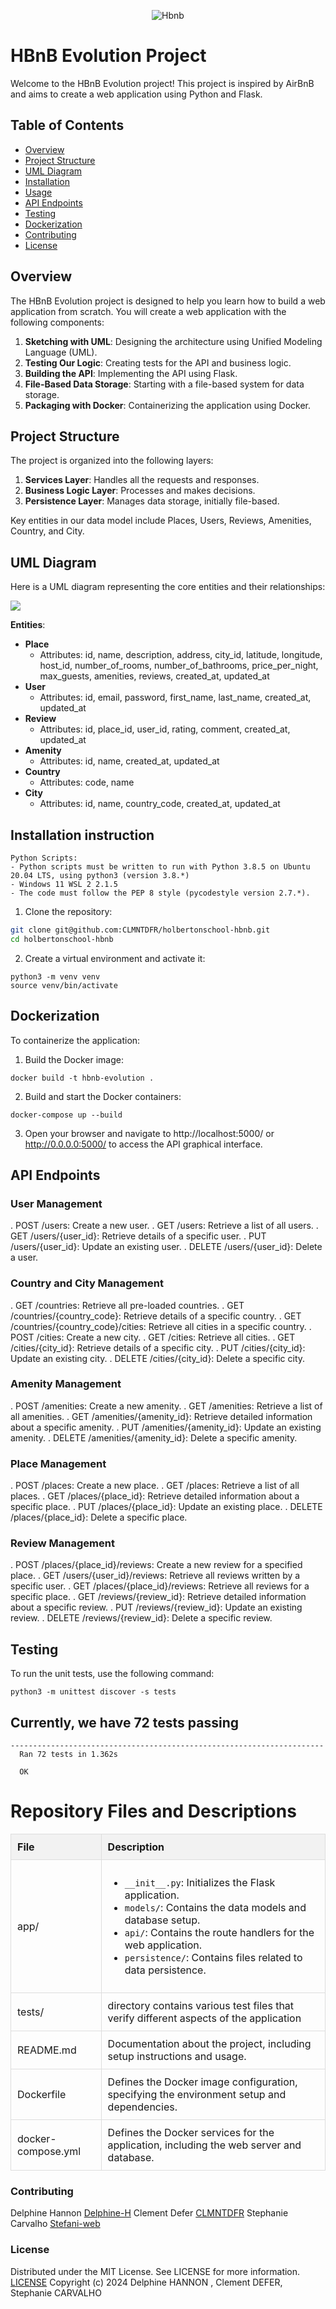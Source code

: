 <p align="center">
<img src="https://cdn.discordapp.com/attachments/1217825406699180052/1251199309542854810/banniere_format_modifie.jpg?ex=666db5a9&is=666c6429&hm=2764ce1d57f802fd7acfc1155849c421f347ac7a345442c672da10146739597c&" alt="Hbnb"/> </p>

# HBnB Evolution Project

Welcome to the HBnB Evolution project!
This project is inspired by AirBnB and aims to create a web application using Python and Flask.

## Table of Contents

- [Overview](#overview)
- [Project Structure](#project-structure)
- [UML Diagram](#uml-diagram)
- [Installation](#installation)
- [Usage](#usage)
- [API Endpoints](#api-endpoints)
- [Testing](#testing)
- [Dockerization](#dockerization)
- [Contributing](#contributing)
- [License](#license)

## Overview

The HBnB Evolution project is designed to help you learn how to build a web application from scratch. You will create a web application with the following components:

1. **Sketching with UML**: Designing the architecture using Unified Modeling Language (UML).
2. **Testing Our Logic**: Creating tests for the API and business logic.
3. **Building the API**: Implementing the API using Flask.
4. **File-Based Data Storage**: Starting with a file-based system for data storage.
5. **Packaging with Docker**: Containerizing the application using Docker.

## Project Structure

The project is organized into the following layers:

1. **Services Layer**: Handles all the requests and responses.
2. **Business Logic Layer**: Processes and makes decisions.
3. **Persistence Layer**: Manages data storage, initially file-based.

Key entities in our data model include Places, Users, Reviews, Amenities, Country, and City.

## UML Diagram

Here is a UML diagram representing the core entities and their relationships:

<img src ="https://cdn.discordapp.com/attachments/1217825406699180052/1251200281975324743/UML_classes_diagram.png?ex=666db691&is=666c6511&hm=1ebf4809d645f6b329e2229c2a2ca5149d61d4a0800e2e15a18e8ca18a9937ca&">

**Entities**:

- **Place**
  - Attributes: id, name, description, address, city_id, latitude, longitude, host_id, number_of_rooms, number_of_bathrooms, price_per_night, max_guests, amenities, reviews, created_at, updated_at
- **User**
  - Attributes: id, email, password, first_name, last_name, created_at, updated_at
- **Review**
  - Attributes: id, place_id, user_id, rating, comment, created_at, updated_at
- **Amenity**
  - Attributes: id, name, created_at, updated_at
- **Country**
  - Attributes: code, name
- **City**
  - Attributes: id, name, country_code, created_at, updated_at

## Installation instruction

```
Python Scripts:
- Python scripts must be written to run with Python 3.8.5 on Ubuntu 20.04 LTS, using python3 (version 3.8.*)
- Windows 11 WSL 2 2.1.5
- The code must follow the PEP 8 style (pycodestyle version 2.7.*).
```


1. Clone the repository:

```bash
git clone git@github.com:CLMNTDFR/holbertonschool-hbnb.git
cd holbertonschool-hbnb
```

2. Create a virtual environment and activate it:

```
python3 -m venv venv
source venv/bin/activate

```
## Dockerization

To containerize the application:

1. Build the Docker image:
```
docker build -t hbnb-evolution .

```

2. Build and start the Docker containers:

```
docker-compose up --build

```
3. Open your browser and navigate to http://localhost:5000/ or http://0.0.0.0:5000/ to access the API graphical interface.

## API Endpoints

### User Management
. POST /users: Create a new user.
. GET /users: Retrieve a list of all users.
. GET /users/{user_id}: Retrieve details of a specific user.
. PUT /users/{user_id}: Update an existing user.
. DELETE /users/{user_id}: Delete a user.

### Country and City Management
. GET /countries: Retrieve all pre-loaded countries.
. GET /countries/{country_code}: Retrieve details of a specific country.
. GET /countries/{country_code}/cities: Retrieve all cities in a specific country.
. POST /cities: Create a new city.
. GET /cities: Retrieve all cities.
. GET /cities/{city_id}: Retrieve details of a specific city.
. PUT /cities/{city_id}: Update an existing city.
. DELETE /cities/{city_id}: Delete a specific city.

### Amenity Management
. POST /amenities: Create a new amenity.
. GET /amenities: Retrieve a list of all amenities.
. GET /amenities/{amenity_id}: Retrieve detailed information about a specific amenity.
. PUT /amenities/{amenity_id}: Update an existing amenity.
. DELETE /amenities/{amenity_id}: Delete a specific amenity.

### Place Management
. POST /places: Create a new place.
. GET /places: Retrieve a list of all places.
. GET /places/{place_id}: Retrieve detailed information about a specific place.
. PUT /places/{place_id}: Update an existing place.
. DELETE /places/{place_id}: Delete a specific place.

### Review Management
. POST /places/{place_id}/reviews: Create a new review for a specified place.
. GET /users/{user_id}/reviews: Retrieve all reviews written by a specific user.
. GET /places/{place_id}/reviews: Retrieve all reviews for a specific place.
. GET /reviews/{review_id}: Retrieve detailed information about a specific review.
. PUT /reviews/{review_id}: Update an existing review.
. DELETE /reviews/{review_id}: Delete a specific review.

## Testing

To run the unit tests, use the following command:
```
python3 -m unittest discover -s tests

```
## Currently, we have 72 tests passing
```
----------------------------------------------------------------------
  Ran 72 tests in 1.362s

  OK
```
<!DOCTYPE html>
<html lang="en">
<head>
    <meta charset="UTF-8">
    <meta name="viewport" content="width=device-width, initial-scale=1.0">
    <title>Repository Files and Descriptions</title>
    <style>
        table {
            width: 100%;
            border-collapse: collapse;
        }
        th, td {
            padding: 10px;
            border: 1px solid #DDDDDD;
            text-align: left;
        }
        th {
            background-color: #F2F2F2;
        }
    </style>
</head>
<body>
    <h1>Repository Files and Descriptions</h1>
    <table>
        <thead>
            <tr>
                <th>File</th>
                <th>Description</th>
            </tr>
        </thead>
        <tbody>
            <tr>
                <td>app/</td>
                <td>
                    <ul>
                        <li><code>__init__.py</code>: Initializes the Flask application.</li>
                        <li><code>models/</code>: Contains the data models and database setup.</li>
                        <li><code>api/</code>: Contains the route handlers for the web application.</li>
                        <li><code>persistence/</code>: Contains files related to data persistence.</li>
                    </ul>
                </td>
            </tr>
            <tr>
                <td>tests/</td>
                        <td> directory contains various test files that verify different aspects of the application</td>
                </td>
            </tr>
            <!-- Add more rows for other root-level files if needed -->
            <tr>
                <td>README.md</td>
                <td>Documentation about the project, including setup instructions and usage.</td>
            </tr>
            <tr>
                <td>Dockerfile</td>
                <td>Defines the Docker image configuration, specifying the environment setup and dependencies.</td>
            </tr>
            <tr>
                <td>docker-compose.yml</td>
                <td>Defines the Docker services for the application, including the web server and database.</td>
            </tr>
            <!-- Add more rows as needed -->
        </tbody>
    </table>
</body>
</html>

### Contributing
Delphine Hannon [Delphine-H](https://github.com/Delphine-H)
Clement Defer [CLMNTDFR](https://github.com/CLMNTDFR)
Stephanie Carvalho [Stefani-web](https://github.com/Stefani-web)

### License
Distributed under the MIT License. See LICENSE for more information.
[LICENSE](https://github.com/CLMNTDFR/holbertonschool-hbnb/blob/main/LICENSE)
Copyright (c) 2024 Delphine HANNON , Clement DEFER, Stephanie CARVALHO
